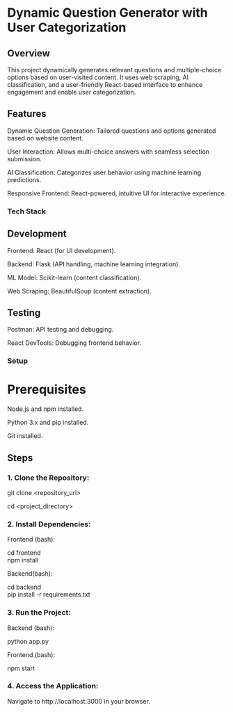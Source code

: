 # Dynamic Question Generator with User Categorization

## Overview
This project dynamically generates relevant questions and multiple-choice options based on user-visited content. 
It uses web scraping, AI classification, and a user-friendly React-based interface to enhance engagement and enable user categorization.

## Features
Dynamic Question Generation: Tailored questions and options generated based on website content.

User Interaction: Allows multi-choice answers with seamless selection submission.

AI Classification: Categorizes user behavior using machine learning predictions.

Responsive Frontend: React-powered, intuitive UI for interactive experience.

### Tech Stack

## Development
Frontend: React (for UI development).

Backend: Flask (API handling, machine learning integration).

ML Model: Scikit-learn (content classification).

Web Scraping: BeautifulSoup (content extraction).

## Testing
Postman: API testing and debugging.

React DevTools: Debugging frontend behavior.

### Setup

# Prerequisites
Node.js and npm installed.

Python 3.x and pip installed.

Git installed.

## Steps
### 1. Clone the Repository:

git clone <repository_url>  

cd <project_directory>  

### 2. Install Dependencies:

Frontend (bash):

cd frontend  
npm install  

Backend(bash):

cd backend  
pip install -r requirements.txt  

### 3. Run the Project:

Backend (bash):

python app.py  

Frontend (bash):

npm start  

### 4. Access the Application:
Navigate to http://localhost:3000 in your browser.
